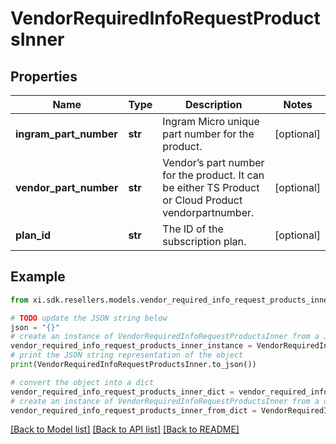 # VendorRequiredInfoRequestProductsInner


## Properties

Name | Type | Description | Notes
------------ | ------------- | ------------- | -------------
**ingram_part_number** | **str** | Ingram Micro unique part number for the product. | [optional] 
**vendor_part_number** | **str** | Vendor’s part number for the product. It can be either TS Product or Cloud Product vendorpartnumber. | [optional] 
**plan_id** | **str** | The ID of the subscription plan. | [optional] 

## Example

```python
from xi.sdk.resellers.models.vendor_required_info_request_products_inner import VendorRequiredInfoRequestProductsInner

# TODO update the JSON string below
json = "{}"
# create an instance of VendorRequiredInfoRequestProductsInner from a JSON string
vendor_required_info_request_products_inner_instance = VendorRequiredInfoRequestProductsInner.from_json(json)
# print the JSON string representation of the object
print(VendorRequiredInfoRequestProductsInner.to_json())

# convert the object into a dict
vendor_required_info_request_products_inner_dict = vendor_required_info_request_products_inner_instance.to_dict()
# create an instance of VendorRequiredInfoRequestProductsInner from a dict
vendor_required_info_request_products_inner_from_dict = VendorRequiredInfoRequestProductsInner.from_dict(vendor_required_info_request_products_inner_dict)
```
[[Back to Model list]](../README.md#documentation-for-models) [[Back to API list]](../README.md#documentation-for-api-endpoints) [[Back to README]](../README.md)


